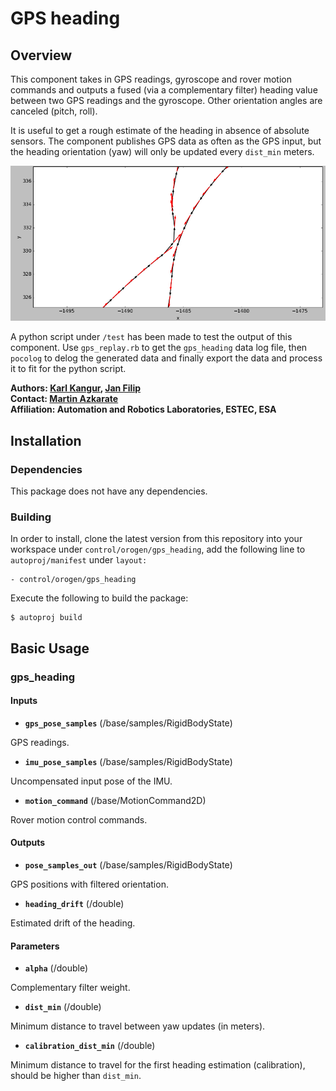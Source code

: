 # GPS heading

## Overview

This component takes in GPS readings, gyroscope and rover motion commands and outputs a fused (via a complementary filter) heading value between two GPS readings and the gyroscope. Other orientation angles are canceled (pitch, roll).

It is useful to get a rough estimate of the heading in absence of absolute sensors. The component publishes GPS data as often as the GPS input, but the heading orientation (yaw) will only be updated every `dist_min` meters.

![GPS heading evaluating heading from current and previous GPS readings](gps_heading.png "GPS heading")

A python script under `/test` has been made to test the output of this component. Use `gps_replay.rb` to get the `gps_heading` data log file, then `pocolog` to delog the generated data and finally export the data and process it to fit for the python script.

**Authors: [Karl Kangur](mailto:karl.kangur@gmail.com "Contact the author"), [Jan Filip](mailto:jan.filip2@gmail.com "Contact the author")  
Contact: [Martin Azkarate](mailto:Martin.Azkarate@esa.int "Contact the maintainer")  
Affiliation: Automation and Robotics Laboratories, ESTEC, ESA**

## Installation

### Dependencies

This package does not have any dependencies.

### Building

In order to install, clone the latest version from this repository into your workspace under `control/orogen/gps_heading`, add the following line to `autoproj/manifest` under `layout:`

    - control/orogen/gps_heading

Execute the following to build the package:

    $ autoproj build


## Basic Usage

### gps_heading

#### Inputs

* **`gps_pose_samples`** (/base/samples/RigidBodyState)

GPS readings.

* **`imu_pose_samples`** (/base/samples/RigidBodyState)

Uncompensated input pose of the IMU.

* **`motion_command`** (/base/MotionCommand2D)

Rover motion control commands.

#### Outputs

* **`pose_samples_out`** (/base/samples/RigidBodyState)

GPS positions with filtered orientation.

* **`heading_drift`** (/double)

Estimated drift of the heading.

#### Parameters

* **`alpha`** (/double)

Complementary filter weight.

* **`dist_min`** (/double)

Minimum distance to travel between yaw updates (in meters).

* **`calibration_dist_min`** (/double)

Minimum distance to travel for the first heading estimation (calibration), should be higher than `dist_min`.

